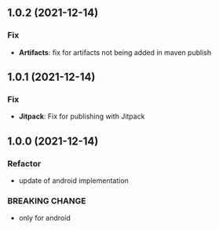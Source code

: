 ## 1.0.2 (2021-12-14)

### Fix

- **Artifacts**: fix for artifacts not being added in maven publish

## 1.0.1 (2021-12-14)

### Fix

- **Jitpack**: Fix for publishing with Jitpack

## 1.0.0 (2021-12-14)

### Refactor

- update of android implementation

### BREAKING CHANGE

- only for android
